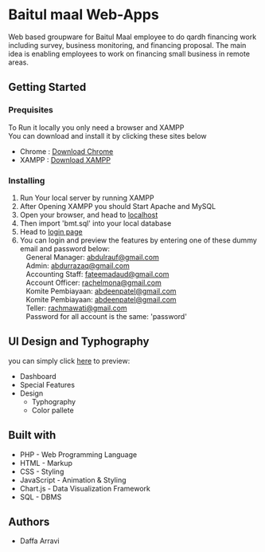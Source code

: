 # Baitul maal Web-Apps

Web based groupware for Baitul Maal employee to do qardh financing work including survey, business monitoring, and financing proposal. The main idea is enabling employees to work on financing small business in remote areas.

## Getting Started

### Prequisites

To Run it locally you only need a browser and XAMPP <br>
You can download and install it by clicking these sites below

- Chrome : [Download Chrome](https://support.google.com/chrome/answer/95346?co=GENIE.Platform%3DDesktop&hl=id)
- XAMPP : [Download XAMPP](https://www.apachefriends.org/download.html)

### Installing

1. Run Your local server by running XAMPP
2. After Opening XAMPP you should Start Apache and MySQL
3. Open your browser, and head to [localhost](localhost/phpmyadmin/)
4. Then import 'bmt.sql' into your local database
5. Head to [login page](http://localhost/Project-bmt/index.php)
6. You can login and preview the features by entering one of these dummy email and password below:<br>
   &nbsp;&nbsp; General Manager: abdulrauf@gmail.com <br>
   &nbsp;&nbsp; Admin: abdurrazaq@gmail.com <br>
   &nbsp;&nbsp; Accounting Staff: fateemadaud@gmail.com <br>
   &nbsp;&nbsp; Account Officer: rachelmona@gmail.com <br>
   &nbsp;&nbsp; Komite Pembiayaan: abdeenpatel@gmail.com <br>
   &nbsp;&nbsp; Komite Pembiayaan: abdeenpatel@gmail.com <br>
   &nbsp;&nbsp; Teller: rachmawati@gmail.com <br>
   &nbsp;&nbsp; Password for all account is the same: 'password'

## UI Design and Typhography

you can simply click [here](https://www.behance.net/gallery/85772805/Baitul-Maal-Web-Application?) to preview:<br>

- Dashboard
- Special Features
- Design <br>
  - Typhography
  - Color pallete

## Built with

- PHP - Web Programming Language
- HTML - Markup
- CSS - Styling
- JavaScript - Animation & Styling
- Chart.js - Data Visualization Framework
- SQL - DBMS

## Authors

- Daffa Arravi
